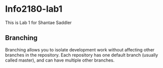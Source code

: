 # Info2180-lab1

This is Lab 1 for Shantae Saddler

## Branching 

Branching allows you to isolate development work without affecting other branches in the repository. Each repository has one default branch (usually called master), and can have multiple other branches.
